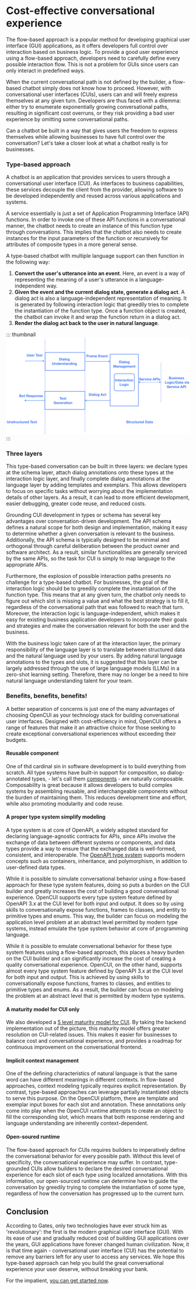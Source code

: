 # Cost-effective conversational experience

The flow-based approach is a popular method for developing graphical user interface (GUI) applications, as it offers developers full control over interaction based on business logic. To provide a good user experience using a flow-based approach, developers need to carefully define every possible interaction flow. This is not a problem for GUIs since users can only interact in predefined ways. 

 When the current conversational path is not defined by the builder, a flow-based chatbot simply does not know how to proceed. However, with conversational user interfaces (CUIs), users can and will freely express themselves at any given turn. Developers are thus faced with a dilemma: either try to enumerate exponentially growing conversational paths, resulting in significant cost overruns, or they risk providing a bad user experience by omitting some conversational paths.

Can a chatbot be built in a way that gives users the freedom to express themselves while allowing businesses to have full control over the conversation? Let's take a closer look at what a chatbot really is for businesses.

### Type-based approach
A chatbot is an application that provides services to users through a conversational user interface (CUI). As interfaces to business capabilities, these services decouple the client from the provider, allowing software to be developed independently and reused across various applications and systems.

A service essentially is just a set of Application Programming Interface (API) functions. In order to invoke one of these API functions in a conversational manner, the chatbot needs to create an instance of this function type through conversations. This implies that the chatbot also needs to create instances for the input parameters of the function or recursively for attributes of composite types in a more general sense.

A type-based chatbot with multiple language support can then function in the following way: 
1. **Convert the user's utterance into an event**. Here, an event is a way of representing the meaning of a user's utterance in a language-independent way.
2. **Given the event and the current dialog state, generate a dialog act**. A dialog act is also a language-independent representation of meaning. It is generated by following interaction logic that greedily tries to complete the instantiation of the function type. Once a function object is created, the chatbot can invoke it and wrap the function return in a dialog act. 
3. **Render the dialog act back to the user in natural language**.

::: thumbnail
![create save](/images/guide/pingpong/urr.png)
:::

### Three layers
This type-based conversation can be built in three layers: we declare types at the schema layer, attach dialog annotations onto these types at the interaction logic layer, and finally complete dialog annotations at the language layer by adding templates and exemplars. This allows developers to focus on specific tasks without worrying about the implementation details of other layers. As a result, it can lead to more efficient development, easier debugging, greater code reuse, and reduced costs.

Grounding CUI development in types or schema has several key advantages over conversation-driven development. The API schema defines a natural scope for both design and implementation, making it easy to determine whether a given conversation is relevant to the business. Additionally, the API schema is typically designed to be minimal and orthogonal through careful deliberation between the product owner and software architect. As a result, similar functionalities are generally serviced by the same APIs, so the task for CUI is simply to map language to the appropriate APIs.

Furthermore, the explosion of possible interaction paths presents no challenge for a type-based chatbot. For businesses, the goal of the interaction logic should be to greedily complete the instantiation of the function type. This means that at any given turn, the chatbot only needs to figure out which slot is missing a value and what the best strategy is to fill it, regardless of the conversational path that was followed to reach that turn. Moreover, the interaction logic is language-independent, which makes it easy for existing business application developers to incorporate their goals and strategies and make the conversation relevant for both the user and the business.

With the business logic taken care of at the interaction layer, the primary responsibility of the language layer is to translate between structured data and the natural language used by your users. By adding natural language annotations to the types and slots, it is suggested that this layer can be largely addressed through the use of large language models (LLMs) in a zero-shot learning setting. Therefore, there may no longer be a need to hire natural language understanding talent for your team.

### Benefits, benefits, benefits!
A better separation of concerns is just one of the many advantages of choosing OpenCUI as your technology stack for building conversational user interfaces. Designed with cost-efficiency in mind, OpenCUI offers a range of features that make it an attractive choice for those seeking to create exceptional conversational experiences without exceeding their budgets.

#### Reusable component
One of thd cardinal sin in software development is to build everything from scratch. All type systems have built-in support for composition, so dialog-annotated types, - let's call them [components](./components.md) - are naturally composable. Composability is great because it allows developers to build complex systems by assembling reusable, and interchangeable components without the burden of maintaining them. This reduces development time and effort, while also promoting modularity and code reuse.

#### A proper type system simplify modeling
A type system is at core of OpenAPI, a widely adopted standard for declaring language-agnostic contracts for APIs, since APIs involve the exchange of data between different systems or components, and data types provide a way to ensure that the exchanged data is well-formed, consistent, and interoperable. The [OpenAPI type system](https://swagger.io/docs/specification/data-models/) supports modern concepts such as containers, inheritance, and polymorphism, in addition to user-defined data types.

While it is possible to simulate conversational behavior using a flow-based approach for these type system features, doing so puts a burden on the CUI builder and greatly increases the cost of building a good conversational experience. OpenCUI supports every type system feature defined by OpenAPI 3.x at the CUI level for both input and output. It does so by using skills to conversationally expose functions, frames to classes, and entity to primitive types and enums. This way, the builder can focus on modeling the application level problem at an abstract level permitted by modern type systems, instead emulate the type system behavior at core of programming language.

While it is possible to emulate conversational behavior for these type system features using a flow-based approach, this places a heavy burden on the CUI builder and can significantly increase the cost of creating a quality conversational experience. OpenCUI, on the other hand, supports almost every type system feature defined by OpenAPI 3.x at the CUI level for both input and output. This is achieved by using skills to conversationally expose functions, frames to classes, and entities to primitive types and enums. As a result, the builder can focus on modeling the problem at an abstract level that is permitted by modern type systems.

#### A maturity model for CUI only
We also developed a [5 level maturity model for CUI](./5levels-cui.md). By taking the backend implementation out of the picture, this maturity model offers greater resolution on CUI-related issues. This makes it easier for businesses to balance cost and conversational experience, and provides a roadmap for continuous improvement on the conversational frontend.

#### Implicit context management
One of the defining characteristics of natural language is that the same word can have different meanings in different contexts. In flow-based approaches, context modeling typically requires explicit representation. By contrast, type-based approaches can leverage partially instantiated objects to serve this purpose. On the OpenCUI platform, there are template and exemplar input boxes for each slot and annotation. These annotations only come into play when the OpenCUI runtime attempts to create an object to fill the corresponding slot, which means that both response rendering and language understanding are inherently context-dependent.

#### Open-soured runtime
The flow-based approach for CUIs requires builders to imperatively define the conversational behavior for every possible path. Without this level of specificity, the conversational experience may suffer. In contrast, type-grounded CUIs allow builders to declare the desired conversational experience for each slot of each type using localized annotations. With this information, our open-sourced runtime can determine how to guide the conversation by greedily trying to complete the instantiation of some type, regardless of how the conversation has progressed up to the current turn.

## Conclusion
According to Gates, only two technologies have ever struck him as 'revolutionary': the first is the modern graphical user interface (GUI). With its ease of use and gradually reduced cost of building GUI applications over the years, GUI applications have forever changed human civilization. Now, it is that time again - conversational user interface (CUI) has the potential to remove any barriers left for any user to access any services. We hope this type-based approach can help you build the great conversational experience your user deserve, without breaking your bank.


For the impatient, [you can get started now](https://build.opencui.io).
